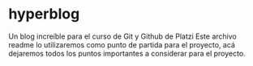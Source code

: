 # hyperblog
Un blog increíble para el curso de Git y Github de Platzi
Este archivo readme lo utilizaremos como punto de partida para el proyecto, acá dejaremos todos los puntos importantes a considerar para el proyecto.
